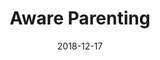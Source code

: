 ---
title: Aware Parenting
type: awareparenting
date: 2018-12-17
url: "/aware-parenting"
queesap: "¿Qué es Aware Parenting?"
queesapdescription: "Aware Parenting (en algunos libros traducido al castellano como *Educación Consciente*) es una filosofía de crianza infantil desarrollada por la Dra. Aletha Solter que tiene el potencial para cambiar el mundo.Basada en investigaciones de vanguardia y hallazgos en el desarrollo infantil, Aware Parenting cuestiona gran parte de las ideas tradicionales acerca de la crianza infantil y propone un nuevo enfoque que puede modificar profundamente la relación del progenitor con su hijo o hija. Los padres que siguen este enfoque crían niños brillantes, compasivos, competentes, no violentos y libres de drogas."
pilaresap: "Los tres pilares de Aware Parenting"
pilaresapdescription: "El enfoque de Aware Parenting consiste en:"
pilaresap1: "Paternidad basada en el apego"
pilaresap1img: "/img/apego_2.svg"
pilaresap1list: ["Parto natural y vínculo temprano.","Mucho contacto físico.","Lactancia prolognada.","Respuesta rápida al llanto.","Sensibilidad a las necesidades del niño."]
pilaresap2: "Disciplina no punitiva"
pilaresap2img: "/img/recompensas2.svg"
pilaresap2list: ["Sin castigos de cualquier tipo.","Sin recompensas o sobornos.","Búsqueda de las necesidades y sentimientos subyacentes.","Gestión de la ira de los padres.","Resolución pacífica de conflictos (reuniones familiares, mediación, etc.)"]
pilaresap3: "Curación del estrés y el trauma"
pilaresap3img: "/img/stress_2.svg"
pilaresap3list: ["Reconocimiento del estrés y el trauma (incluyendo las necesidades no satisfechas) como las causas primarias de los problemas de comportamiento y emocionales.","Énfasis en la prevención del estrés y el trauma.","Reconocimiento de los efectos curativos del juego, la risa y el llanto en el contexto de una relación de amor entre padre e hijo.","Escucha empática y aceptación de las emociones del niño."]
principiosap: "Principios de Aware Parenting"
principiosaplist: ["Los padres conscientes satisfacen las necesidades de contacto físico de sus niños y saben que no los van “estropear” o a “malcriar” de esta manera.","Los padres conscientes aceptan toda la gama de emociones de sus hijos y los escuchan sin juzgarlos, permitiendo las expresiones de sus sentimientos. Se dan cuenta de que no pueden prevenir toda la tristeza, la rabia o la frustración de sus hijos, y no intentan parar las manifestaciones de sus sensaciones dolorosas, expresadas a través del llanto o las rabietas.","Los padres conscientes ofrecen el estímulo apropiado en función de la edad de sus hijos, y confían en la habilidad de sus hijos para aprender a su manera y a su propio ritmo. No intentan apresurar a sus hijos rápidamente hacia nuevas etapas en su desarrollo.","Los padres conscientes ofrecen motivación a sus hijos para que aprendan nuevas habilidades, pero no juzgan sus logros con críticas o “alabanzas evaluativas”.","Los padres conscientes pasan tiempo todos los días con sus hijos, dándoles su completa atención. Durante este tiempo especial y cualitativo, observan, escuchan, responden, y participan en el juego de sus hijos (cuando son invitados), pero evitan dirigir sus actividades.","Los padres conscientes protegen a sus hijos contra los peligros, pero no intentan prevenir todos los errores, problemas, o conflictos de sus hijos.","Los padres conscientes animan a sus hijos a resolver sus problemas de forma autónoma y les ayudan solamente cuando están necesitados. No solucionan los problemas de sus hijos para su propia satisfacción.","Los padres conscientes fijan fronteras y límites razonables, dirigen suavemente a sus hijos hacia comportamientos aceptables, y consideran las necesidades de todos cuando solucionan un conflicto. No controlan a sus hijos con sobornos, recompensas, amenazas, o castigo de ninguna clase.","Los padres conscientes saben cuidar de sí mismos, y son honestos con sus propias necesidades y sentimientos. No se sacrifican hasta el punto volverse resentidos.","Los padres conscientes se esfuerzan en darse cuenta de las maneras en las cuales su propio dolor de la niñez interfiere con su capacidad para ser buenos padres, y hacen esfuerzos conscientes para evitar pasar sus propias desdichas a sus hijos."]
apinstitute: "El Aware Parenting Institute"
apinstitutedescription: "El [Aware Parenting Institute](www.awareparenting.com) es una organización internacional dirigida por Aletha Solter (psicóloga americana y suiza) para difundir la filosofía descrita en sus libros. Cuatro de los cinco libros escritos por Aletha Solter han sido traducidos al castellano y publicados por la editorial Medici.<br><br>*Puedes encontrar una descripción de esta filosofía de la educación en los libros de Aletha Solter: Mi bebé lo entiende todo, Mi niño lo entiende todo, Llantos y rabietas.Ediciones Medici, Barcelona, España. (Titulos en inglés: The Aware Baby, Helping Young Children Flourish, y Tears and Tantrums.)*"

---